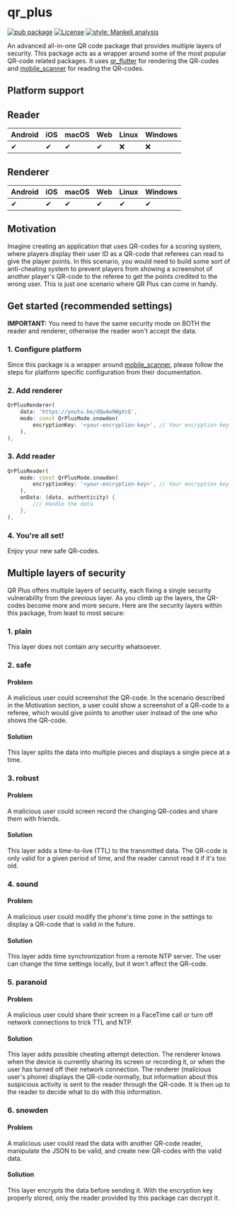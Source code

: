 # qr_plus

[![pub package][pub_badge]][pub_badge_link]
[![License][license_badge]][license_badge_link]
[![style: Mankeli analysis][style_badge]][style_badge_link]

An advanced all-in-one QR code package that provides multiple layers of security. This package acts as a wrapper around some of the most popular QR-code related packages. It uses
[qr_flutter][qr_flutter_link] for rendering the QR-codes and [mobile_scanner][mobile_scanner_link] for reading the QR-codes.

## Platform support
## Reader
| Android | iOS | macOS | Web | Linux | Windows |
|---------|-----|-------|-----|-------|---------|
| ✔       | ✔   | ✔     | ✔   | :x:   | :x:     |

## Renderer
| Android | iOS | macOS | Web | Linux | Windows |
|---------|-----|-------|-----|-------|---------|
| ✔       | ✔   | ✔     | ✔   | ✔     | ✔       |

## Motivation
Imagine creating an application that uses QR-codes for a scoring system, where players display their user ID as a QR-code that referees can read to give the player points. In this scenario, you would need to build some sort of anti-cheating system to prevent players from showing a screenshot of another player's QR-code to the referee to get the points credited to the wrong user. This is just one scenario where QR Plus can come in handy.

## Get started (recommended settings)
**IMPORTANT:** You need to have the same security mode on BOTH the reader and renderer, otherwise the reader won't accept the data.

### 1. Configure platform
Since this package is a wrapper around [mobile_scanner][mobile_scanner_link], please follow the steps for platform specific configuration from their documentation.
### 2. Add renderer
```dart
QrPlusRenderer(
    data: 'https://youtu.be/dQw4w9WgXcQ',
    mode: const QrPlusMode.snowden(
        encryptionKey: '<your-encryption-key>', // Your encryption key from .env. See https://pub.dev/packages/flutter_dotenv
    ),
),
```
### 3. Add reader
```dart
QrPlusReader(
    mode: const QrPlusMode.snowden(
        encryptionKey: '<your-encryption-key>', // Your encryption key from .env. See https://pub.dev/packages/flutter_dotenv
    ),
    onData: (data, authenticity) {
        /// Handle the data
    },
),
```

### 4. You're all set!
Enjoy your new safe QR-codes.

## Multiple layers of security
QR Plus offers multiple layers of security, each fixing a single security vulnerability from the previous layer. As you climb up the layers, the QR-codes become more and more secure. Here are the security layers within this package, from least to most secure:
### 1. plain
This layer does not contain any security whatsoever.

### 2. safe
#### Problem
A malicious user could screenshot the QR-code. In the scenario described in the Motivation section, a user could show a screenshot of a QR-code to a referee, which would give points to another user instead of the one who shows the QR-code.

#### Solution
This layer splits the data into multiple pieces and displays a single piece at a time.

### 3. robust
#### Problem
A malicious user could screen record the changing QR-codes and share them with friends.

#### Solution
This layer adds a time-to-live (TTL) to the transmitted data. The QR-code is only valid for a given period of time, and the reader cannot read it if it's too old.

### 4. sound
#### Problem
A malicious user could modify the phone's time zone in the settings to display a QR-code that is valid in the future.

#### Solution
This layer adds time synchronization from a remote NTP server. The user can change the time settings locally, but it won't affect the QR-code.

### 5. paranoid
#### Problem
A malicious user could share their screen in a FaceTime call or turn off network connections to trick TTL and NTP.

#### Solution
This layer adds possible cheating attempt detection. The renderer knows when the device is currently sharing its screen or recording it, or when the user has turned off their network connection. The renderer (malicious user's phone) displays the QR-code normally, but information about this suspicious activity is sent to the reader through the QR-code. It is then up to the reader to decide what to do with this information.

### 6. snowden
#### Problem
A malicious user could read the data with another QR-code reader, manipulate the JSON to be valid, and create new QR-codes with the valid data.

#### Soliution
This layer encrypts the data before sending it. With the encryption key properly stored, only the reader provided by this package can decrypt it.

[pub_badge]: https://img.shields.io/pub/v/qr_plus.svg
[pub_badge_link]: https://pub.dev/packages/qr_plus
[license_badge]: https://img.shields.io/badge/License-BSD%203--Clause-blue.svg
[license_badge_link]: https://opensource.org/licenses/BSD-3-Clause
[style_badge]: https://img.shields.io/badge/Style-Mankeli%20analysis-blue
[style_badge_link]: https://pub.dev/packages/mankeli_analysis
[mobile_scanner_link]: https://pub.dev/packages/mobile_scanner
[qr_flutter_link]:(https://pub.dev/packages/qr_flutter)